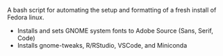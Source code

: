 A bash script for automating the setup and formatting of a fresh install of Fedora linux.
- Installs and sets GNOME system fonts to Adobe Source (Sans, Serif, Code)
- Installs gnome-tweaks, R/RStudio, VSCode, and Miniconda 
